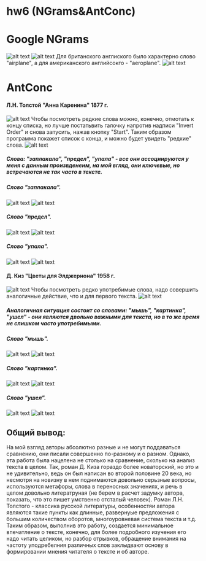 # hw6 (NGrams&AntConc)
# Google NGrams
![alt text](https://github.com/nbugelskaya/hw6/blob/master/due_to_the.png)
![alt text](https://github.com/nbugelskaya/hw6/blob/master/nose.png)
Для британского англиского было характерно слово "airplane", а для американского английсокго - "aeroplane".
![alt text](https://github.com/nbugelskaya/hw6/blob/master/US-GB.png)
# AntConc
#### Л.Н. Толстой "Анна Каренина" 1877 г.
![alt text](https://github.com/nbugelskaya/hw6/blob/master/частые_слова.png)
Чтобы посмотреть редкие слова можно, конечно, отмотать к концу списка, но лучше постатьвить галочку напротив надписи "Invert Order" и снова запусить, нажав кнопку "Start". Таким образом программа покажет список с конца, и можно будет увидеть "редкие" слова.
![alt text](https://github.com/nbugelskaya/hw6/blob/master/редкие_слова.png)

##### Слова: "заплакала", "предел", "упала" - все они ассоциируются у меня с данным произвденеим, на мой вгляд, они ключевые, но встречаются не так часто в тексте. 
##### Слово "заплакала".
![alt text](https://github.com/nbugelskaya/hw6/blob/master/заплакала1.png)
![alt text](https://github.com/nbugelskaya/hw6/blob/master/заплакала2.png)
##### Слово "предел".
![alt text](https://github.com/nbugelskaya/hw6/blob/master/предел1.png)
![alt text](https://github.com/nbugelskaya/hw6/blob/master/предел2.png)
##### Слово "упала".
![alt text](https://github.com/nbugelskaya/hw6/blob/master/упала1.png)
![alt text](https://github.com/nbugelskaya/hw6/blob/master/упала2.png)

#### Д. Киз "Цветы для Элджернона" 1958 г.
![alt text](https://github.com/nbugelskaya/hw6/blob/master/эл_частые_слова.png)
Чтобы посмотреть редко употребимые слова, надо совершить аналогичные действие, что и для первого текста. 
![alt text](https://github.com/nbugelskaya/hw6/blob/master/эл_редкие_слова.png)
##### Аналогичная ситуация состоит со словами: "мышь", "картинка", "ушел" - они являются двольно важными для текста, но в то же время не слишком часто употребимыми. 
##### Слово "мышь".
![alt text](https://github.com/nbugelskaya/hw6/blob/master/эл_мышь1.png)
![alt text](https://github.com/nbugelskaya/hw6/blob/master/эл_мышь2.png)
##### Слово "картинка".
![alt text](https://github.com/nbugelskaya/hw6/blob/master/эл_картинка1.png)
![alt text](https://github.com/nbugelskaya/hw6/blob/master/эл_картинка2.png)
##### Слово "ушел".
![alt text](https://github.com/nbugelskaya/hw6/blob/master/эл_ушел1.png)
![alt text](https://github.com/nbugelskaya/hw6/blob/master/эл_ушел2.png)

## Общий вывод: 
На мой взгляд авторы абсолютно разные и не могут поддаваться сравнению, они писали совершенно по-разному и о разном. Однако, эта работа была нацелена не столько на сравнение, сколько на анализ текста в целом. Так, роман Д. Киза гораздо более новаторский, но это и не удивительно, ведь он был написан во второй половине 20 века, но несмотря на новизну в нем поднимаются довольно серьзные вопросы, используются метафоры, слова в переносных значениях, и речь в целом довольно литератруная (не берем в расчет задумку автора, показать, что это пишет умственно отсталый человек). Роман Л.Н. Толстого - классика русской литературы, особенностяи автора являются такие пункты как длинные, развернуые предложения с большим количеством оборотов, многоуровневая система текста и т.д. Таким образом, выполнив это работу, создается минимальное впечатление о тексте, конечно, для более подробного изучения его надо читать целиком, но разбор отрывков, обращение внимания на частоту уподребелния различных слов заклыдвают основу в формировании мнения читателя о тексте и об авторе. 
